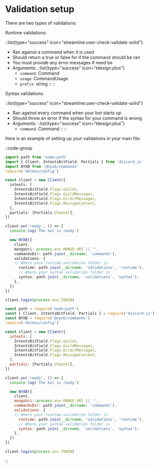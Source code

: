 # Validation setup

There are two types of validations:

Runtime validations:

::list{type="success" icon="streamline:user-check-validate-solid"}
- Ran against a command when it is used
- Should return a true or false for if the command should be ran
- You must provide any error messages if need be
- Arguments:
   ::list{type="success" icon="tdesign:plus"}
   - `command`: Command
   - `usage`: CommandUsage
   - `prefix`: string
   ::
::

Syntax validations:

::list{type="success" icon="streamline:user-check-validate-solid"}
- Ran against every command when your bot starts up
- Should throw an error if the syntax for your command is wrong
- Arguments:
   ::list{type="success" icon="tdesign:plus"}
   - `command`: Command
   ::
::

Here is an example of setting up your validations in your main file:

::code-group
  ```ts [typescript]
  import path from 'node:path'
  import { Client, IntentsBitField, Partials } from 'discord.js'
  import NYXB from '@nyxb/commands'
  require('dotenv/config')
  
  const client = new Client({
    intents: [
      IntentsBitField.Flags.Guilds,
      IntentsBitField.Flags.GuildMessages,
      IntentsBitField.Flags.DirectMessages,
      IntentsBitField.Flags.MessageContent,
    ],
    partials: [Partials.Channel],
})
  
  client.on('ready', () => {
    console.log('The bot is ready')
  
    new NYXB({
      client,
      mongoUri: process.env.MONGO_URI || '',
      commandsDir: path.join(__dirname, 'commands'),
      validations: {
      // Where your runtime validation folder is
        runtime: path.join(__dirname, 'validations', 'runtime'),
        // Where your syntax validation folder is
        syntax: path.join(__dirname, 'validations', 'syntax'),
      },
    })
  })
  
  client.login(process.env.TOKEN)
  ```
  ```js [javascript]
  const path = require('node:path')
  const { Client, IntentsBitField, Partials } = require('discord.js')
  const NYXB = require('@nyxb/commands')
  require('dotenv/config')
  
  const client = new Client({
    intents: [
      IntentsBitField.Flags.Guilds,
      IntentsBitField.Flags.GuildMessages,
      IntentsBitField.Flags.DirectMessages,
      IntentsBitField.Flags.MessageContent,
    ],
    partials: [Partials.Channel],
})
  
  client.on('ready', () => {
    console.log('The bot is ready')
  
    new NYXB({
      client,
      mongoUri: process.env.MONGO_URI || '',
      commandsDir: path.join(__dirname, 'commands'),
      validations: {
      // Where your runtime validation folder is
        runtime: path.join(__dirname, 'validations', 'runtime'),
        // Where your syntax validation folder is
        syntax: path.join(__dirname, 'validations', 'syntax'),
      },
    })
  })
  
  client.login(process.env.TOKEN)
  ```
::
